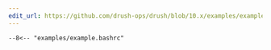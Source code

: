 ```yaml
---
edit_url: https://github.com/drush-ops/drush/blob/10.x/examples/example.bashrc
---
```

```shell
--8<-- "examples/example.bashrc"
```
